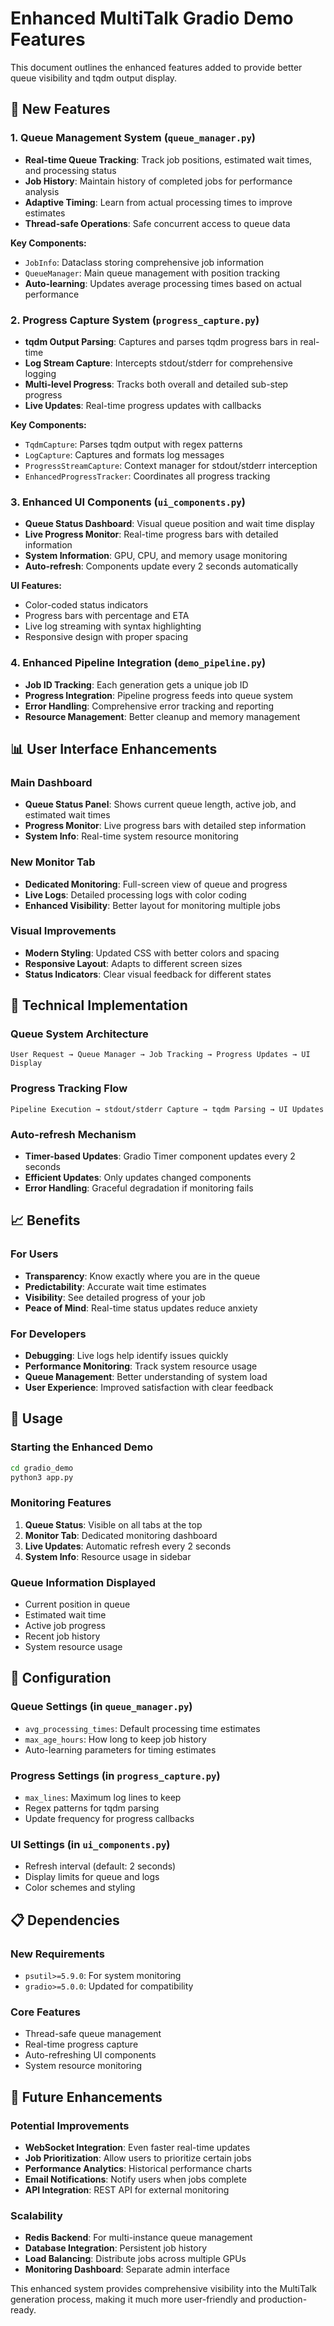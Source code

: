 # Enhanced MultiTalk Gradio Demo Features

This document outlines the enhanced features added to provide better queue visibility and tqdm output display.

## 🚀 New Features

### 1. **Queue Management System** (`queue_manager.py`)
- **Real-time Queue Tracking**: Track job positions, estimated wait times, and processing status
- **Job History**: Maintain history of completed jobs for performance analysis
- **Adaptive Timing**: Learn from actual processing times to improve estimates
- **Thread-safe Operations**: Safe concurrent access to queue data

**Key Components:**
- `JobInfo`: Dataclass storing comprehensive job information
- `QueueManager`: Main queue management with position tracking
- **Auto-learning**: Updates average processing times based on actual performance

### 2. **Progress Capture System** (`progress_capture.py`)
- **tqdm Output Parsing**: Captures and parses tqdm progress bars in real-time
- **Log Stream Capture**: Intercepts stdout/stderr for comprehensive logging
- **Multi-level Progress**: Tracks both overall and detailed sub-step progress
- **Live Updates**: Real-time progress updates with callbacks

**Key Components:**
- `TqdmCapture`: Parses tqdm output with regex patterns
- `LogCapture`: Captures and formats log messages
- `ProgressStreamCapture`: Context manager for stdout/stderr interception
- `EnhancedProgressTracker`: Coordinates all progress tracking

### 3. **Enhanced UI Components** (`ui_components.py`)
- **Queue Status Dashboard**: Visual queue position and wait time display
- **Live Progress Monitor**: Real-time progress bars with detailed information
- **System Information**: GPU, CPU, and memory usage monitoring
- **Auto-refresh**: Components update every 2 seconds automatically

**UI Features:**
- Color-coded status indicators
- Progress bars with percentage and ETA
- Live log streaming with syntax highlighting
- Responsive design with proper spacing

### 4. **Enhanced Pipeline Integration** (`demo_pipeline.py`)
- **Job ID Tracking**: Each generation gets a unique job ID
- **Progress Integration**: Pipeline progress feeds into queue system
- **Error Handling**: Comprehensive error tracking and reporting
- **Resource Management**: Better cleanup and memory management

## 📊 User Interface Enhancements

### **Main Dashboard**
- **Queue Status Panel**: Shows current queue length, active job, and estimated wait times
- **Progress Monitor**: Live progress bars with detailed step information
- **System Info**: Real-time system resource monitoring

### **New Monitor Tab**
- **Dedicated Monitoring**: Full-screen view of queue and progress
- **Live Logs**: Detailed processing logs with color coding
- **Enhanced Visibility**: Better layout for monitoring multiple jobs

### **Visual Improvements**
- **Modern Styling**: Updated CSS with better colors and spacing
- **Responsive Layout**: Adapts to different screen sizes
- **Status Indicators**: Clear visual feedback for different states

## 🔧 Technical Implementation

### **Queue System Architecture**
```
User Request → Queue Manager → Job Tracking → Progress Updates → UI Display
```

### **Progress Tracking Flow**
```
Pipeline Execution → stdout/stderr Capture → tqdm Parsing → UI Updates
```

### **Auto-refresh Mechanism**
- **Timer-based Updates**: Gradio Timer component updates every 2 seconds
- **Efficient Updates**: Only updates changed components
- **Error Handling**: Graceful degradation if monitoring fails

## 📈 Benefits

### **For Users**
- **Transparency**: Know exactly where you are in the queue
- **Predictability**: Accurate wait time estimates
- **Visibility**: See detailed progress of your job
- **Peace of Mind**: Real-time status updates reduce anxiety

### **For Developers**
- **Debugging**: Live logs help identify issues quickly
- **Performance Monitoring**: Track system resource usage
- **Queue Management**: Better understanding of system load
- **User Experience**: Improved satisfaction with clear feedback

## 🚀 Usage

### **Starting the Enhanced Demo**
```bash
cd gradio_demo
python3 app.py
```

### **Monitoring Features**
1. **Queue Status**: Visible on all tabs at the top
2. **Monitor Tab**: Dedicated monitoring dashboard
3. **Live Updates**: Automatic refresh every 2 seconds
4. **System Info**: Resource usage in sidebar

### **Queue Information Displayed**
- Current position in queue
- Estimated wait time
- Active job progress
- Recent job history
- System resource usage

## 🔧 Configuration

### **Queue Settings** (in `queue_manager.py`)
- `avg_processing_times`: Default processing time estimates
- `max_age_hours`: How long to keep job history
- Auto-learning parameters for timing estimates

### **Progress Settings** (in `progress_capture.py`)
- `max_lines`: Maximum log lines to keep
- Regex patterns for tqdm parsing
- Update frequency for progress callbacks

### **UI Settings** (in `ui_components.py`)
- Refresh interval (default: 2 seconds)
- Display limits for queue and logs
- Color schemes and styling

## 📋 Dependencies

### **New Requirements**
- `psutil>=5.9.0`: For system monitoring
- `gradio>=5.0.0`: Updated for compatibility

### **Core Features**
- Thread-safe queue management
- Real-time progress capture
- Auto-refreshing UI components
- System resource monitoring

## 🎯 Future Enhancements

### **Potential Improvements**
- **WebSocket Integration**: Even faster real-time updates
- **Job Prioritization**: Allow users to prioritize certain jobs
- **Performance Analytics**: Historical performance charts
- **Email Notifications**: Notify users when jobs complete
- **API Integration**: REST API for external monitoring

### **Scalability**
- **Redis Backend**: For multi-instance queue management
- **Database Integration**: Persistent job history
- **Load Balancing**: Distribute jobs across multiple GPUs
- **Monitoring Dashboard**: Separate admin interface

This enhanced system provides comprehensive visibility into the MultiTalk generation process, making it much more user-friendly and production-ready.
